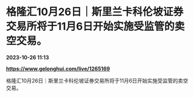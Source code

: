 # 格隆汇10月26日｜斯里兰卡科伦坡证券交易所将于11月6日开始实施受监管的卖空交易。

**2023-10-26 11:13**

**https://www.gelonghui.com/live/1265169**

格隆汇10月26日｜斯里兰卡科伦坡证券交易所将于11月6日开始实施受监管的卖空交易。
